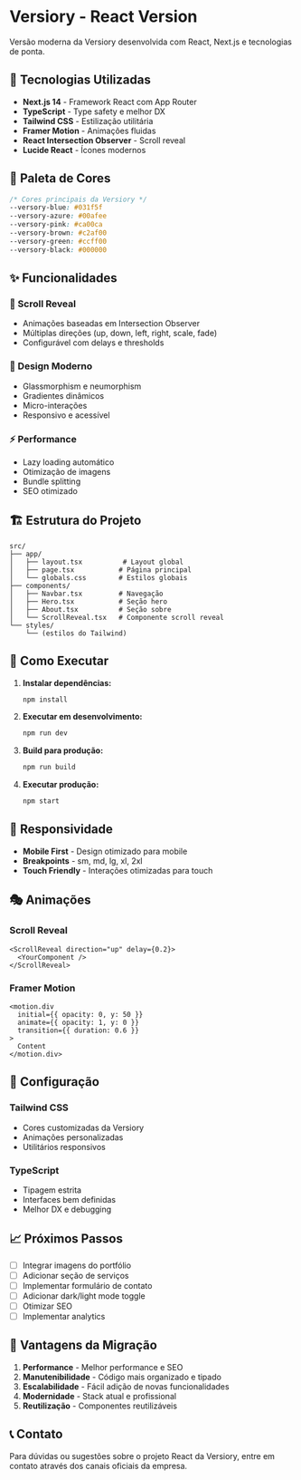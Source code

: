 # Versiory - React Version

Versão moderna da Versiory desenvolvida com React, Next.js e tecnologias de ponta.

## 🚀 Tecnologias Utilizadas

- **Next.js 14** - Framework React com App Router
- **TypeScript** - Type safety e melhor DX
- **Tailwind CSS** - Estilização utilitária
- **Framer Motion** - Animações fluidas
- **React Intersection Observer** - Scroll reveal
- **Lucide React** - Ícones modernos

## 🎨 Paleta de Cores

```css
/* Cores principais da Versiory */
--versory-blue: #031f5f
--versory-azure: #00afee
--versory-pink: #ca00ca
--versory-brown: #c2af00
--versory-green: #ccff00
--versory-black: #000000
```

## ✨ Funcionalidades

### 🎯 Scroll Reveal
- Animações baseadas em Intersection Observer
- Múltiplas direções (up, down, left, right, scale, fade)
- Configurável com delays e thresholds

### 🎨 Design Moderno
- Glassmorphism e neumorphism
- Gradientes dinâmicos
- Micro-interações
- Responsivo e acessível

### ⚡ Performance
- Lazy loading automático
- Otimização de imagens
- Bundle splitting
- SEO otimizado

## 🏗️ Estrutura do Projeto

```
src/
├── app/
│   ├── layout.tsx          # Layout global
│   ├── page.tsx           # Página principal
│   └── globals.css        # Estilos globais
├── components/
│   ├── Navbar.tsx         # Navegação
│   ├── Hero.tsx           # Seção hero
│   ├── About.tsx          # Seção sobre
│   └── ScrollReveal.tsx   # Componente scroll reveal
└── styles/
    └── (estilos do Tailwind)
```

## 🚀 Como Executar

1. **Instalar dependências:**
   ```bash
   npm install
   ```

2. **Executar em desenvolvimento:**
   ```bash
   npm run dev
   ```

3. **Build para produção:**
   ```bash
   npm run build
   ```

4. **Executar produção:**
   ```bash
   npm start
   ```

## 📱 Responsividade

- **Mobile First** - Design otimizado para mobile
- **Breakpoints** - sm, md, lg, xl, 2xl
- **Touch Friendly** - Interações otimizadas para touch

## 🎭 Animações

### Scroll Reveal
```tsx
<ScrollReveal direction="up" delay={0.2}>
  <YourComponent />
</ScrollReveal>
```

### Framer Motion
```tsx
<motion.div
  initial={{ opacity: 0, y: 50 }}
  animate={{ opacity: 1, y: 0 }}
  transition={{ duration: 0.6 }}
>
  Content
</motion.div>
```

## 🔧 Configuração

### Tailwind CSS
- Cores customizadas da Versiory
- Animações personalizadas
- Utilitários responsivos

### TypeScript
- Tipagem estrita
- Interfaces bem definidas
- Melhor DX e debugging

## 📈 Próximos Passos

- [ ] Integrar imagens do portfólio
- [ ] Adicionar seção de serviços
- [ ] Implementar formulário de contato
- [ ] Adicionar dark/light mode toggle
- [ ] Otimizar SEO
- [ ] Implementar analytics

## 🌟 Vantagens da Migração

1. **Performance** - Melhor performance e SEO
2. **Manutenibilidade** - Código mais organizado e tipado
3. **Escalabilidade** - Fácil adição de novas funcionalidades
4. **Modernidade** - Stack atual e profissional
5. **Reutilização** - Componentes reutilizáveis

## 📞 Contato

Para dúvidas ou sugestões sobre o projeto React da Versiory, entre em contato através dos canais oficiais da empresa.
